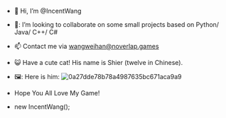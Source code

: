 - 👋 Hi, I’m @IncentWang
- 👀: I’m looking to collaborate on some small projects based on Python/ Java/ C++/ C#
- 📫 Contact me via wangweihan@noverlap.games
- :smiley_cat: Have a cute cat! His name is Shier (twelve in Chinese). 
- 🖼️: Here is him: ![0a27dde78b78a4987635bc671aca9a9](https://user-images.githubusercontent.com/60191615/168956616-a3785db2-369f-473a-8124-675d3b6a2601.jpg)

- Hope You All Love My Game!
- new IncentWang();


<!---
IncentWang/IncentWang is a ✨ special ✨ repository because its `README.md` (this file) appears on your GitHub profile.
You can click the Preview link to take a look at your changes.
--->
